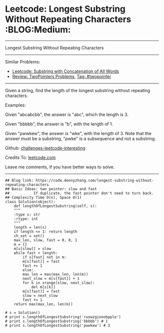
# Leetcode: Longest Substring Without Repeating Characters     :BLOG:Medium:

---

Longest Substring Without Repeating Characters  

---

Similar Problems:  

-   [Leetcode: Substring with Concatenation of All Words](https://code.dennyzhang.com/substring-with-concatenation-of-all-words)
-   [Review: TwoPointers Problems](https://code.dennyzhang.com/review-twopointer), [Tag: #twopointer](https://code.dennyzhang.com/tag/twopointer)

---

Given a string, find the length of the longest substring without repeating characters.  

Examples:  

Given "abcabcbb", the answer is "abc", which the length is 3.  

Given "bbbbb", the answer is "b", with the length of 1.  

Given "pwwkew", the answer is "wke", with the length of 3. Note that the answer must be a substring, "pwke" is a subsequence and not a substring.  

Github: [challenges-leetcode-interesting](https://github.com/DennyZhang/challenges-leetcode-interesting/tree/master/problems/longest-substring-without-repeating-characters)  

Credits To: [leetcode.com](https://leetcode.com/problems/longest-substring-without-repeating-characters/description/)  

Leave me comments, if you have better ways to solve.  

---

    ## Blog link: https://code.dennyzhang.com/longest-substring-without-repeating-characters
    ## Basic Ideas: two pointer: slow and fast
    ##           If duplicate, the fast pointer don't need to turn back.
    ## Complexity Time O(n), Space O(1)
    class Solution(object):
        def lengthOfLongestSubstring(self, s):
    	"""
    	:type s: str
    	:rtype: int
    	"""
    	length = len(s)
    	if length <= 1: return length
    	ch_set = set()
    	max_len, slow, fast = 0, 0, 1
    	m = {}
    	m[s[slow]] = slow
    	while fast < length:
    	    if s[fast] not in m:
    		m[s[fast]] = fast
    		fast += 1
    	    else:
    		max_len = max(max_len, len(m))
    		next_slow = m[s[fast]] + 1 
    		for k in xrange(slow, next_slow):
    		    del m[s[k]]
    		m[s[fast]] = fast
    		slow = next_slow
    		fast += 1
    	return max(max_len, len(m))
    
    # s = Solution()         
    # print s.lengthOfLongestSubstring('ruowzgiooobpple')
    # print s.lengthOfLongestSubstring('bbbbb') # 1
    # print s.lengthOfLongestSubstring('pwwkew') # 3

